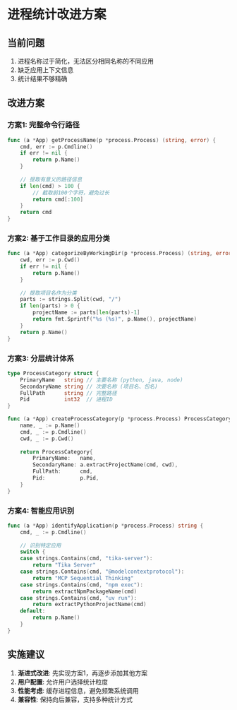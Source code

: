 # 进程统计改进方案

## 当前问题
1. 进程名称过于简化，无法区分相同名称的不同应用
2. 缺乏应用上下文信息
3. 统计结果不够精确

## 改进方案

### 方案1: 完整命令行路径
```go
func (a *App) getProcessName(p *process.Process) (string, error) {
    cmd, err := p.Cmdline()
    if err != nil {
        return p.Name()
    }
    
    // 提取有意义的路径信息
    if len(cmd) > 100 {
        // 截取前100个字符，避免过长
        return cmd[:100]
    }
    return cmd
}
```

### 方案2: 基于工作目录的应用分类
```go
func (a *App) categorizeByWorkingDir(p *process.Process) (string, error) {
    cwd, err := p.Cwd()
    if err != nil {
        return p.Name()
    }
    
    // 提取项目名作为分类
    parts := strings.Split(cwd, "/")
    if len(parts) > 0 {
        projectName := parts[len(parts)-1]
        return fmt.Sprintf("%s (%s)", p.Name(), projectName)
    }
    return p.Name()
}
```

### 方案3: 分层统计体系
```go
type ProcessCategory struct {
    PrimaryName   string // 主要名称 (python, java, node)
    SecondaryName string // 次要名称 (项目名、包名)
    FullPath      string // 完整路径
    Pid           int32  // 进程ID
}

func (a *App) createProcessCategory(p *process.Process) ProcessCategory {
    name, _ := p.Name()
    cmd, _ := p.Cmdline()
    cwd, _ := p.Cwd()
    
    return ProcessCategory{
        PrimaryName:   name,
        SecondaryName: a.extractProjectName(cmd, cwd),
        FullPath:      cmd,
        Pid:           p.Pid,
    }
}
```

### 方案4: 智能应用识别
```go
func (a *App) identifyApplication(p *process.Process) string {
    cmd, _ := p.Cmdline()
    
    // 识别特定应用
    switch {
    case strings.Contains(cmd, "tika-server"):
        return "Tika Server"
    case strings.Contains(cmd, "@modelcontextprotocol"):
        return "MCP Sequential Thinking"
    case strings.Contains(cmd, "npm exec"):
        return extractNpmPackageName(cmd)
    case strings.Contains(cmd, "uv run"):
        return extractPythonProjectName(cmd)
    default:
        return p.Name()
    }
}
```

## 实施建议

1. **渐进式改进**: 先实现方案1，再逐步添加其他方案
2. **用户配置**: 允许用户选择统计粒度
3. **性能考虑**: 缓存进程信息，避免频繁系统调用
4. **兼容性**: 保持向后兼容，支持多种统计方式